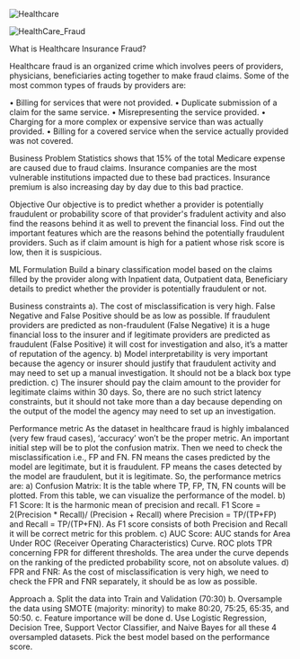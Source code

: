 
![Healthcare](https://github.com/abhishekshah25/Healthcare_Fraud/assets/147745895/0ee910b3-bfb6-4f0c-8c12-70b9c8ad0078)



![HealthCare_Fraud](https://github.com/abhishekshah25/Healthcare_Fraud/assets/147745895/89925f10-48c0-4691-967d-16004b7d12c0)




What is Healthcare Insurance Fraud?


Healthcare fraud is an organized crime which involves peers of providers, physicians, beneficiaries acting together to make fraud claims.
Some of the most common types of frauds by providers are: 

•	Billing for services that were not provided.
•	Duplicate submission of a claim for the same service. 
•	Misrepresenting the service provided. 
•	Charging for a more complex or expensive service than was actually provided. 
•	Billing for a covered service when the service actually provided was not covered.

Business Problem
Statistics shows that 15% of the total Medicare expense are caused due to fraud claims. Insurance companies are the most vulnerable institutions impacted due to these bad practices. Insurance premium is also increasing day by day due to this bad practice.

Objective
Our objective is to predict whether a provider is potentially fraudulent or probability score of that provider's fradulent activity and also find the reasons behind it as well to prevent the financial loss.
Find out the important features which are the reasons behind the potentially fraudulent providers. Such as if claim amount is high for a patient whose risk score is low, then it is suspicious.

ML Formulation
Build a binary classification model based on the claims filled by the provider along with Inpatient data, Outpatient data, Beneficiary details to predict whether the provider is potentially fraudulent or not.

Business constraints
a).	The cost of misclassification is very high. False Negative and False Positive should be as low as possible. If fraudulent providers are predicted as non-fraudulent (False Negative) it is a huge financial loss to the insurer and if legitimate providers are predicted as fraudulent (False Positive) it will cost for investigation and also, it’s a matter of reputation of the agency.
b)	Model interpretability is very important because the agency or insurer should justify that fraudulent activity and may need to set up a manual investigation. It should not be a black box type prediction.
c) 	The insurer should pay the claim amount to the provider for legitimate claims within 30 days. So, there are no such strict latency constraints, but it should not take more than a day because depending on the output of the model the agency may need to set up an investigation.

Performance metric
As the dataset in healthcare fraud is highly imbalanced (very few fraud cases), ‘accuracy’ won’t be the proper metric. An important initial step will be to plot the confusion matrix. Then we need to check the misclassification i.e., FP and FN. FN means the cases predicted by the model are legitimate, but it is fraudulent. FP means the cases detected by the model are fraudulent, but it is legitimate.
So, the performance metrics are:
a) Confusion Matrix: It is the table where TP, FP, TN, FN counts will be plotted. From this table, we can visualize the performance of the model.
b) F1 Score: It is the harmonic mean of precision and recall.
F1 Score = 2(Precision * Recall)/ (Precision + Recall)
where Precision = TP/(TP+FP) and Recall = TP/(TP+FN). As F1 score consists of both Precision and Recall it will be correct metric for this problem.
c) AUC Score: AUC stands for Area Under ROC (Receiver Operating Characteristics) Curve. ROC plots TPR concerning FPR for different thresholds. The area under the curve depends on the ranking of the predicted probability score, not on absolute values.
d) FPR and FNR: As the cost of misclassification is very high, we need to check the FPR and FNR separately, it should be as low as possible.

Approach
a. 	Split the data into Train and Validation (70:30)
b. 	Oversample the data using SMOTE (majority: minority) to make 80:20, 75:25, 65:35, and 50:50.
c.	Feature importance will be done
d. 	Use Logistic Regression, Decision Tree, Support Vector Classifier, and Naive Bayes for all these 4 oversampled datasets. Pick the best model based on the performance score.

